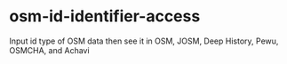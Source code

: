 # osm-id-identifier-access

Input id type of OSM data then see it in OSM, JOSM, Deep History, Pewu, OSMCHA, and Achavi